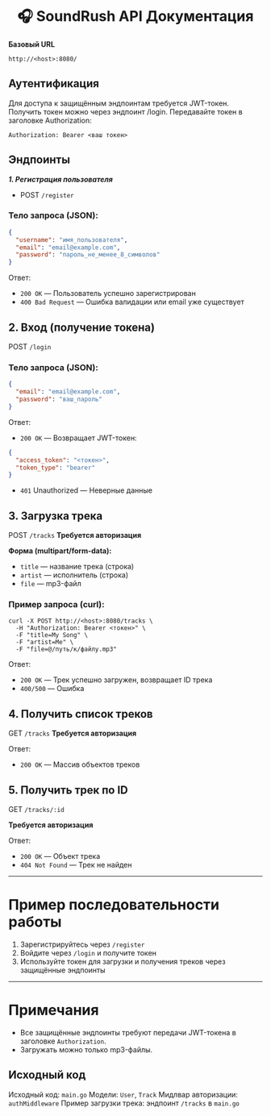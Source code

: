 <h1 align="center">🎧 SoundRush API Документация</h1>

**Базовый URL** 
```
http://<host>:8080/
```

## Аутентификация
Для доступа к защищённым эндпоинтам требуется JWT-токен.
Получить токен можно через эндпоинт /login.
Передавайте токен в заголовке Authorization:
```
Authorization: Bearer <ваш токен>
```

## Эндпоинты
***1. Регистрация пользователя***
* POST ```/register```

### Тело запроса (JSON):

```JSON
{
  "username": "имя_пользователя",
  "email": "email@example.com",
  "password": "пароль_не_менее_8_символов"
}
```

Ответ:

* ```200 OK``` — Пользователь успешно зарегистрирован
* ```400 Bad Request``` — Ошибка валидации или email уже существует

## 2. Вход (получение токена)
POST ```/login```

### Тело запроса (JSON):

```JSON
{
  "email": "email@example.com",
  "password": "ваш_пароль"
}
```

Ответ:

* ```200 OK``` — Возвращает JWT-токен:

```JSON
{
  "access_token": "<токен>",
  "token_type": "bearer"
}
```
* ```401``` Unauthorized — Неверные данные
## 3. Загрузка трека
POST ```/tracks```
**Требуется авторизация**

**Форма (multipart/form-data):**

* ```title``` — название трека (строка)
* ```artist``` — исполнитель (строка)
* ```file``` — mp3-файл

### Пример запроса (curl):

```curl
curl -X POST http://<host>:8080/tracks \
  -H "Authorization: Bearer <токен>" \
  -F "title=My Song" \
  -F "artist=Me" \
  -F "file=@/путь/к/файлу.mp3"
```

Ответ:

* ```200 OK``` — Трек успешно загружен, возвращает ID трека
* ```400/500``` — Ошибка

## 4. Получить список треков
GET ```/tracks```
**Требуется авторизация**

Ответ:

* ```200 OK``` — Массив объектов треков
## 5. Получить трек по ID

GET ```/tracks/:id```

**Требуется авторизация**

Ответ:

* ```200 OK``` — Объект трека
* ```404 Not Found``` — Трек не найден
---
# Пример последовательности работы
1. Зарегистрируйтесь через ```/register```
2. Войдите через ```/login``` и получите токен
3. Используйте токен для загрузки и получения треков через защищённые эндпоинты
---
# Примечания
* Все защищённые эндпоинты требуют передачи JWT-токена в заголовке ```Authorization```.
* Загружать можно только mp3-файлы.
## Исходный код
Исходный код: ```main.go```
Модели: ```User```, ```Track```
Мидлвар авторизации: ```authMiddleware```
Пример загрузки трека: эндпоинт ```/tracks``` в ```main.go```
